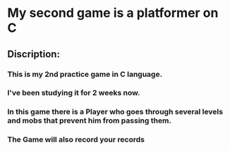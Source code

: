 # My second game is a platformer on C

<h2>Discription:  </h2>

<h3>This is my 2nd practice game in C language.</h3>


<h3>I've been studying it for 2 weeks now.</h3>
<h3>In this game there is a Player who goes through several levels and mobs that prevent him from passing them.</h3>
<h3>The Game will also record your records</h3>

